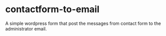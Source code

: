 # contactform-to-email
A simple wordpress form that post the messages from contact form to the administrator email.
